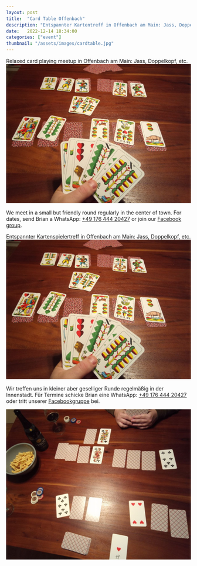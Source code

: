 ```yaml
---
layout: post
title:  "Card Table Offenbach"
description: "Entspannter Kartentreff in Offenbach am Main: Jass, Doppelkopf, etc."
date:   2022-12-14 18:34:00
categories: ["event"]
thumbnail: "/assets/images/cardtable.jpg"
---
```

Relaxed card playing meetup in Offenbach am Main: Jass, Doppelkopf, etc.  
![constancejass](/assets/images/constancejass.jpg)   

We meet in a small but friendly round regularly in the center of town. For dates, send Brian a WhatsApp: [+49 176 444 20427](tel:+4917644420427) or join our [Facebook group](https://www.facebook.com/groups/cardtableoffenbach).

Entspannter Kartenspielertreff in Offenbach am Main: Jass, Doppelkopf, etc.  
![constancejass](/assets/images/constancejass.jpg)   

Wir treffen uns in kleiner aber geselliger Runde regelmäßig in der Innenstadt. Für Termine schicke Brian eine WhatsApp: [+49 176 444 20427](tel:+4917644420427) oder tritt unserer [Facebookgruppe](https://www.facebook.com/groups/cardtableoffenbach) bei.

![](/assets/images/dummytarot.jpg)  


